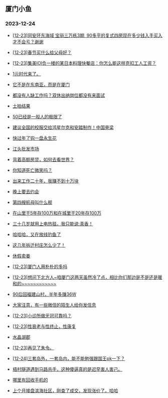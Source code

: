 ## 厦门小鱼 
### 2023-12-24

+ [[12-23]同安环东海域 宝丽三万栋3期  90多平的复式四房现在多少钱入手买入才不会亏？谢谢](http://bbs.xmfish.com/read-htm-tid-18124934.html)

+ [[12-23]春节买什么给父母好？](http://bbs.xmfish.com/read-htm-tid-18125067.html)

+ [[12-23]集美IOI负一楼的某日本料理快餐店：你怎么能这样克扣工人工资？](http://bbs.xmfish.com/read-htm-tid-18124980.html)

+ [1元时代来了。](http://bbs.xmfish.com/read-htm-tid-18124979.html)

+ [它不是在东南亚，而是在厦门](http://bbs.xmfish.com/read-htm-tid-18124961.html)

+ [都没有人缺工作吗？双休出纳岗位都没有来面试](http://bbs.xmfish.com/read-htm-tid-18124913.html)

+ [土拍结果](http://bbs.xmfish.com/read-htm-tid-18124895.html)

+ [50已经是一般人的极限了](http://bbs.xmfish.com/read-htm-tid-18125089.html)

+ [建议全国的校服交给鸿星尔克和安踏制作！中国脊梁](http://bbs.xmfish.com/read-htm-tid-18125033.html)

+ [快过年了钩一盘永生花](http://bbs.xmfish.com/read-htm-tid-18125005.html)

+ [江头批发市场](http://bbs.xmfish.com/read-htm-tid-18124959.html)

+ [背着高额房贷，如何去看世界？](http://bbs.xmfish.com/read-htm-tid-18125090.html)

+ [你知道死亡微笑吗？](http://bbs.xmfish.com/read-htm-tid-18125172.html)

+ [出来工作二十年，我赚不到十万块](http://bbs.xmfish.com/read-htm-tid-18125161.html)

+ [晚上要去约会](http://bbs.xmfish.com/read-htm-tid-18125128.html)

+ [第四艘航母叫什么舰](http://bbs.xmfish.com/read-htm-tid-18125202.html)

+ [在山里干5年存100万和在城里干20年存100万](http://bbs.xmfish.com/read-htm-tid-18125168.html)

+ [三十几岁就用上电热毯，我只能说:真香！](http://bbs.xmfish.com/read-htm-tid-18125065.html)

+ [哈哈哈，又在放线钓鱼了](http://bbs.xmfish.com/read-htm-tid-18125119.html)

+ [这几年拆迁村庄怎么少了！](http://bbs.xmfish.com/read-htm-tid-18125181.html)

+ [休假卖姜](http://bbs.xmfish.com/read-htm-tid-18125160.html)

+ [[12-23]厦门人用朴朴的多吗](http://bbs.xmfish.com/read-htm-tid-18125203.html)

+ [[12-23]想问下北方人~咱厦门这两天虽然冷了点，相比你们那边是不是还是暖和的~~~~~~~~~~~~](http://bbs.xmfish.com/read-htm-tid-18125183.html)

+ [90后回福建山村，半年多赚36W](http://bbs.xmfish.com/read-htm-tid-18125335.html)

+ [大家注意，有一些微信的陌生人给你发信息](http://bbs.xmfish.com/read-htm-tid-18125189.html)

+ [[12-23]小诊所做牙冠可靠吗？](http://bbs.xmfish.com/read-htm-tid-18125230.html)

+ [[12-23]性衰老与性终止，性康复](http://bbs.xmfish.com/read-htm-tid-18125174.html)

+ [水晶湖郡](http://bbs.xmfish.com/read-htm-tid-18125191.html)

+ [[12-23]再见了朱令。](http://bbs.xmfish.com/read-htm-tid-18125217.html)

+ [[12-24]三套岛外，一套岛内，能不能勉强跟国王pk一下？](http://bbs.xmfish.com/read-htm-tid-18125311.html)

+ [梧村隧道遇到马路杀手，这种傻逼真的是迟早害人害己。](http://bbs.xmfish.com/read-htm-tid-18125320.html)

+ [哪里有回收手机的](http://bbs.xmfish.com/read-htm-tid-18125214.html)

+ [上个月接盘滨海社区，刚查了成交，发现涨价了。哈哈](http://bbs.xmfish.com/read-htm-tid-18125402.html)

